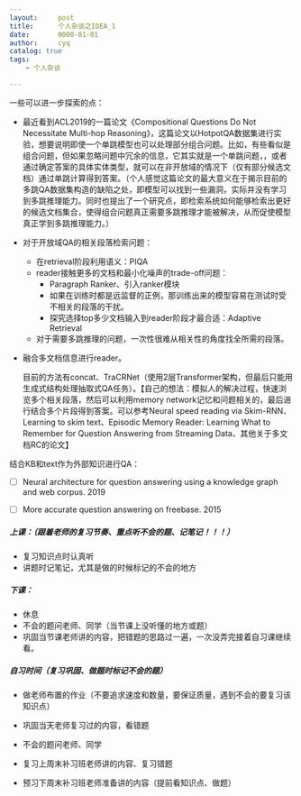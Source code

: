 ```yaml
---
layout:     post
title:      个人杂谈之IDEA_1
date:       0000-01-01
author:     cyq
catalog: true
tags:
    - 个人杂谈

---
```




一些可以进一步探索的点：

- 最近看到ACL2019的一篇论文《Compositional Questions Do Not Necessitate Multi-hop Reasoning》，这篇论文以HotpotQA数据集进行实验，想要说明即使一个单跳模型也可以处理部分组合问题。比如，有些看似是组合问题，但如果忽略问题中冗余的信息，它其实就是一个单跳问题，，或者通过确定答案的具体实体类型，就可以在非开放域的情况下（仅有部分候选文档）通过单跳计算得到答案。（个人感觉这篇论文的最大意义在于揭示目前的多跳QA数据集构造的缺陷之处，即模型可以找到一些漏洞，实际并没有学习到多跳推理能力。同时也提出了一个研究点，即检索系统如何能够检索出更好的候选文档集合，使得组合问题真正需要多跳推理才能被解决，从而促使模型真正学到多跳推理能力。）

- 对于开放域QA的相关段落检索问题：

  - 在retrieval阶段利用语义：PIQA
  - reader接触更多的文档和最小化噪声的trade-off问题：
    - Paragraph Ranker、引入ranker模块
    - 如果在训练时都是远监督的正例，那训练出来的模型容易在测试时受不相关的段落的干扰。
    - 探究选择top多少文档输入到reader阶段才最合适：Adaptive Retrieval
  - 对于需要多跳推理的问题，一次性很难从相关性的角度找全所需的段落。

- 融合多文档信息进行reader。

  目前的方法有concat、TraCRNet（使用2层Transformer架构，但最后只能用生成式结构处理抽取式QA任务）。【自己的想法：模拟人的解决过程，快速浏览多个相关段落，然后可以利用memory network记忆和问题相关的，最后进行结合多个片段得到答案。可以参考Neural speed reading via Skim-RNN、Learning to skim text、Episodic Memory Reader: Learning What to Remember for Question Answering from Streaming Data、其他关于多文档RC的论文】











结合KB和text作为外部知识进行QA：

- [ ] Neural architecture for question answering using a knowledge graph and web corpus. 2019
- [ ] More accurate question answering on freebase. 2015













##### 上课：（跟着老师的复习节奏、重点听不会的题、记笔记！！！）

- 复习知识点时认真听
- 讲题时记笔记，尤其是做的时候标记的不会的地方

##### 下课：

- 休息
- 不会的题问老师、同学（当节课上没听懂的地方或题）
- 巩固当节课老师讲的内容，把错题的思路过一遍，一次没弄完接着自习课继续看。

##### 自习时间（复习巩固、做题时标记不会的题）

- 做老师布置的作业（不要追求速度和数量，要保证质量，遇到不会的要复习该知识点）

- 巩固当天老师复习过的内容，看错题

- 不会的题问老师、同学

- 复习上周末补习班老师讲的内容、复习错题

- 预习下周末补习班老师准备讲的内容（提前看知识点、做题）

  





























